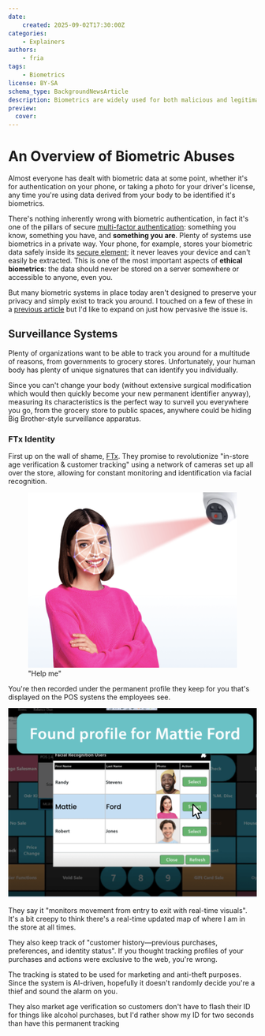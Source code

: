 ```yaml
---
date:
    created: 2025-09-02T17:30:00Z
categories:
    - Explainers
authors:
    - fria
tags:
    - Biometrics
license: BY-SA
schema_type: BackgroundNewsArticle
description: Biometrics are widely used for both malicious and legitimate reasons. How widespread is the abuse of biometric data, and is there anything you can do about it?
preview:
  cover:
---
```


# An Overview of Biometric Abuses

Almost everyone has dealt with biometric data at some point, whether it's for authentication on your phone, or taking a photo for your driver's license, any time you're using data derived from your body to be identified it's biometrics.

There's nothing inherently wrong with biometric authentication, in fact it's one of the pillars of secure [multi-factor authentication](https://csrc.nist.gov/glossary/term/Multi_Factor_Authentication): something you know, something you have, and **something you are**. Plenty of systems use biometrics in a private way. Your phone, for example, stores your biometric data safely inside its [secure element](https://support.apple.com/guide/security/biometric-security-sec067eb0c9e/1/web/1); it never leaves your device and can't easily be extracted. This is one of the most important aspects of **ethical biometrics**: the data should never be stored on a server somewhere or accessible to anyone, even you.<!-- more -->

But many biometric systems in place today aren't designed to preserve your privacy and simply exist to track you around. I touched on a few of these in a [previous article](https://www.privacyguides.org/articles/2025/02/13/biometrics-explained/) but I'd like to expand on just how pervasive the issue is.

## Surveillance Systems

Plenty of organizations want to be able to track you around for a multitude of reasons, from governments to grocery stores. Unfortunately, your human body has plenty of unique signatures that can identify you individually.

Since you can't change your body (without extensive surgical modification which would then quickly become your new permanent identifier anyway), measuring its characteristics is the perfect way to surveil you everywhere you go, from the grocery store to public spaces, anywhere could be hiding Big Brother-style surveillance apparatus.

### FTx Identity

First up on the wall of shame, [FTx](https://ftxidentity.com/industry/in-store-age-verification/). They promise to revolutionize "in-store age verification & customer tracking" using a network of cameras set up all over the store, allowing for constant monitoring and identification via facial recognition.

<figure>
    <img src="../assets/images/biometric-abuses/facescan.png" alt="Smiling woman with her arms crossed having her face scanned by a camera shooting a red laser grid at her face">
    <figcaption>"Help me"</figcaption>
</figure>

You're then recorded under the permanent profile they keep for you that's displayed on the POS systens the employees see.

![Screen showing several profiles of customers including of the woman from the previous image with names and pictures](../assets/images/biometric-abuses/profile.png)

They say it "monitors movement from entry to exit with real-time visuals". It's a bit creepy to think there's a real-time updated map of where I am in the store at all times.

They also keep track of "customer history—previous purchases, preferences, and identity status". If you thought tracking profiles of your purchases and actions were exclusive to the web, you're wrong.

The tracking is stated to be used for marketing and anti-theft purposes. Since the system is AI-driven, hopefully it doesn't randomly decide you're a thief and sound the alarm on you.

They also market age verification so customers don't have to flash their ID for things like alcohol purchases, but I'd rather show my ID for two seconds than have this permanent tracking 
